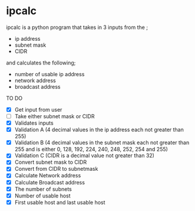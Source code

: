 # ipcalc
ipcalc is a python program that takes in 3 inputs from the ;
- ip address
- subnet mask
- CIDR

and calculates the following;

- number of usable ip address 
- network address
- broadcast address
















TO DO
- [x] Get input from user
- [ ] Take either subnet mask or CIDR
- [x] Validates inputs
- [x] Validation A (4 decimal values in the ip address each not greater than 255)
- [x] Validation B (4 decimal values in the subnet mask each not greater than 255 and is either 0, 128, 192, 224, 240, 248, 252, 254 and 255)
- [x] Validation C (CIDR is a decimal value not greater than 32)
- [x] Convert subnet mask to CIDR
- [x] Convert from CIDR to subnetmask
- [x] Calculate Network address
- [x] Calculate Broadcast address
- [x] The number of subnets
- [x] Number of usable host
- [x] First usable host and last usable host